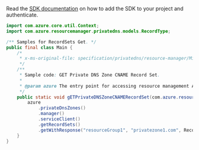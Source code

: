 Read the [SDK documentation](https://github.com/Azure/azure-sdk-for-java/blob/azure-resourcemanager_2.11.0/sdk/resourcemanager/azure-resourcemanager/README.md) on how to add the SDK to your project and authenticate.

```java
import com.azure.core.util.Context;
import com.azure.resourcemanager.privatedns.models.RecordType;

/** Samples for RecordSets Get. */
public final class Main {
    /*
     * x-ms-original-file: specification/privatedns/resource-manager/Microsoft.Network/stable/2018-09-01/examples/RecordSetCNAMEGet.json
     */
    /**
     * Sample code: GET Private DNS Zone CNAME Record Set.
     *
     * @param azure The entry point for accessing resource management APIs in Azure.
     */
    public static void gETPrivateDNSZoneCNAMERecordSet(com.azure.resourcemanager.AzureResourceManager azure) {
        azure
            .privateDnsZones()
            .manager()
            .serviceClient()
            .getRecordSets()
            .getWithResponse("resourceGroup1", "privatezone1.com", RecordType.CNAME, "recordCNAME", Context.NONE);
    }
}
```
